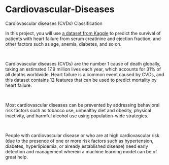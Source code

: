 # Cardiovascular-Diseases
Cardiovascular diseases (CVDs) Classification
<p>In this project, you will use <a href="https://www.kaggle.com/andrewmvd/heart-failure-clinical-data">a dataset from Kaggle</a> to predict the survival of patients with heart failure from serum creatinine and ejection fraction, and other factors
such as age, anemia, diabetes, and so on. </p>
<br>
<p> Cardiovascular diseases (CVDs) are the number 1 cause of death globally, taking an estimated 17.9 million lives each year, which accounts for 31% of all deaths worldwide. Heart failure is a common event caused by CVDs, and this dataset contains 12 features that can be used to predict mortality by heart failure. </p>
<br>
<p>Most cardiovascular diseases can be prevented by addressing behavioral risk factors such as tobacco use, unhealthy diet and obesity, physical inactivity, and harmful alcohol use using population-wide strategies.</p>
<br>
<p>People with cardiovascular disease or who are at high cardiovascular risk (due to the presence of one or more risk factors such as hypertension, diabetes, hyperlipidemia, or already established disease) need early detection and management wherein a machine learning model can be of great help.</p>
